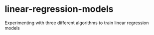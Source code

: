 # linear-regression-models
Experimenting with three different algorithms to train linear regression models
